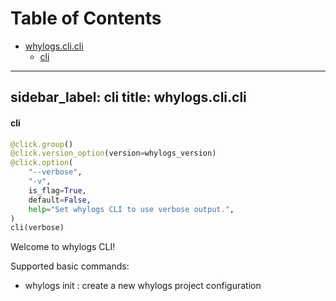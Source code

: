 # Table of Contents

* [whylogs.cli.cli](#whylogs.cli.cli)
  * [cli](#whylogs.cli.cli.cli)

---
sidebar_label: cli
title: whylogs.cli.cli
---

#### cli

```python
@click.group()
@click.version_option(version=whylogs_version)
@click.option(
    "--verbose",
    "-v",
    is_flag=True,
    default=False,
    help="Set whylogs CLI to use verbose output.",
)
cli(verbose)
```

Welcome to whylogs CLI!

Supported basic commands:

- whylogs init : create a new whylogs project configuration


